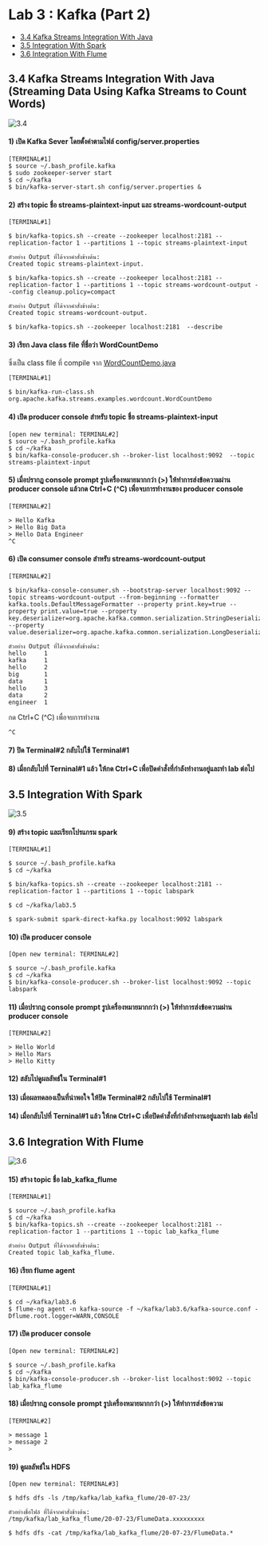 # Lab 3 : Kafka (Part 2)

- [3.4 Kafka Streams Integration With Java](#34-kafka-streams-integration-with-java-streaming-data-using-kafka-streams-to-count-words)
- [3.5 Integration With Spark](#35-integration-with-spark)
- [3.6 Integration With Flume](#36-integration-with-flume)

## 3.4 Kafka Streams Integration With Java (Streaming Data Using Kafka Streams to Count Words)

![3.4](https://github.com/innosoft-mis/de/blob/master/lab/img/kafka0304.png)

#### 1) เปิด Kafka Sever โดยตั้งค่าตามไฟล์ config/server.properties
```
[TERMINAL#1]
$ source ~/.bash_profile.kafka
$ sudo zookeeper-server start
$ cd ~/kafka
$ bin/kafka-server-start.sh config/server.properties &
```

#### 2) สร้าง topic ชื่อ streams-plaintext-input และ streams-wordcount-output
```
[TERMINAL#1]

$ bin/kafka-topics.sh --create --zookeeper localhost:2181 --replication-factor 1 --partitions 1 --topic streams-plaintext-input

ตัวอย่าง Output ที่ได้จากคำสั่งข้างต้น:
Created topic streams-plaintext-input.

$ bin/kafka-topics.sh --create --zookeeper localhost:2181 --replication-factor 1 --partitions 1 --topic streams-wordcount-output --config cleanup.policy=compact

ตัวอย่าง Output ที่ได้จากคำสั่งข้างต้น:
Created topic streams-wordcount-output.

$ bin/kafka-topics.sh --zookeeper localhost:2181  --describe
```

#### 3) เรียก Java class file ที่ชื่อว่า WordCountDemo
ซึ่งเป็น class file ที่ compile จาก [WordCountDemo.java](https://github.com/apache/kafka/blob/trunk/streams/examples/src/main/java/org/apache/kafka/streams/examples/wordcount/WordCountDemo.java)
```
[TERMINAL#1]

$ bin/kafka-run-class.sh org.apache.kafka.streams.examples.wordcount.WordCountDemo
```
 
#### 4) เปิด producer console สำหรับ topic ชื่อ streams-plaintext-input
```
[open new terminal: TERMINAL#2]
$ source ~/.bash_profile.kafka
$ cd ~/kafka
$ bin/kafka-console-producer.sh --broker-list localhost:9092  --topic streams-plaintext-input
```
 
#### 5) เมื่อปรากฏ console prompt รูปเครื่องหมายมากกว่า (>) ให้ทำการส่งข้อความผ่าน producer console แล้วกด Ctrl+C (^C) เพื่อจบการทำงานของ producer console
```
[TERMINAL#2]

> Hello Kafka
> Hello Big Data 
> Hello Data Engineer
^C
```
 
#### 6) เปิด consumer console สำหรับ streams-wordcount-output
```
[TERMINAL#2]

$ bin/kafka-console-consumer.sh --bootstrap-server localhost:9092 --topic streams-wordcount-output --from-beginning --formatter kafka.tools.DefaultMessageFormatter --property print.key=true --property print.value=true --property key.deserializer=org.apache.kafka.common.serialization.StringDeserializer --property value.deserializer=org.apache.kafka.common.serialization.LongDeserializer

ตัวอย่าง Output ที่ได้จากคำสั่งข้างต้น:
hello     1
kafka     1
hello     2
big       1
data      1
hello     3
data      2
engineer  1
```
กด Ctrl+C (^C) เพื่อจบการทำงาน
```
^C
```
 
#### 7) ปิด Terminal#2 กลับไปใช้ Terminal#1 

#### 8) เมื่อกลับไปที่ Terninal#1 แล้ว ให้กด Ctrl+C เพื่อปิดคำสั่งที่กำลังทำงานอยู่และทำ lab ต่อไป

## 3.5 Integration With Spark

![3.5](https://github.com/innosoft-mis/de/blob/master/lab/img/kafka0305.png)

#### 9)	สร้าง topic และเรียกโปรแกรม spark
```
[TERMINAL#1]

$ source ~/.bash_profile.kafka
$ cd ~/kafka

$ bin/kafka-topics.sh --create --zookeeper localhost:2181 --replication-factor 1 --partitions 1 --topic labspark

$ cd ~/kafka/lab3.5

$ spark-submit spark-direct-kafka.py localhost:9092 labspark
```

#### 10) เปิด producer console
```
[Open new terminal: TERMINAL#2]

$ source ~/.bash_profile.kafka
$ cd ~/kafka
$ bin/kafka-console-producer.sh --broker-list localhost:9092 --topic labspark
```

#### 11) เมื่อปรากฎ console prompt รูปเครื่องหมายมากกว่า (>) ให้ทำการส่งข้อความผ่าน producer console 
```
[TERMINAL#2]

> Hello World
> Hello Mars
> Hello Kitty
```

#### 12) สลับไปดูผลลัพธ์ใน Terminal#1
#### 13) เมื่อผลทดลองเป็นที่น่าพอใจ ให้ปิด Terminal#2 กลับไปใช้ Terminal#1 
#### 14) เมื่อกลับไปที่ Terninal#1 แล้ว ให้กด Ctrl+C เพื่อปิดคำสั่งที่กำลังทำงานอยู่และทำ lab ต่อไป

## 3.6 Integration With Flume

![3.6](https://github.com/innosoft-mis/de/blob/master/lab/img/kafka0306.png)

#### 15) สร้าง topic ชื่อ lab_kafka_flume
```
[TERMINAL#1]

$ source ~/.bash_profile.kafka
$ cd ~/kafka
$ bin/kafka-topics.sh --create --zookeeper localhost:2181 --replication-factor 1 --partitions 1 --topic lab_kafka_flume

ตัวอย่าง Output ที่ได้จากคำสั่งข้างต้น:
Created topic lab_kafka_flume.

```
#### 16) เรียก flume agent
```
[TERMINAL#1]

$ cd ~/kafka/lab3.6
$ flume-ng agent -n kafka-source -f ~/kafka/lab3.6/kafka-source.conf -Dflume.root.logger=WARN,CONSOLE

```
#### 17) เปิด producer console 
```
[Open new terminal: TERMINAL#2]

$ source ~/.bash_profile.kafka
$ cd ~/kafka
$ bin/kafka-console-producer.sh --broker-list localhost:9092 --topic lab_kafka_flume

```
#### 18) เมื่อปรากฏ console prompt รูปเครื่องหมายมากกว่า (>) ให้ทำการส่งข้อความ
```
[TERMINAL#2]

> message 1
> message 2
>

```
#### 19) ดูผลลัพธ์ใน HDFS
```
[Open new terminal: TERMINAL#3]

$ hdfs dfs -ls /tmp/kafka/lab_kafka_flume/20-07-23/

ตัวอย่างชื่อไฟล์ ที่ได้จากคำสั่งข้างต้น:
/tmp/kafka/lab_kafka_flume/20-07-23/FlumeData.xxxxxxxxx

$ hdfs dfs -cat /tmp/kafka/lab_kafka_flume/20-07-23/FlumeData.*

```
